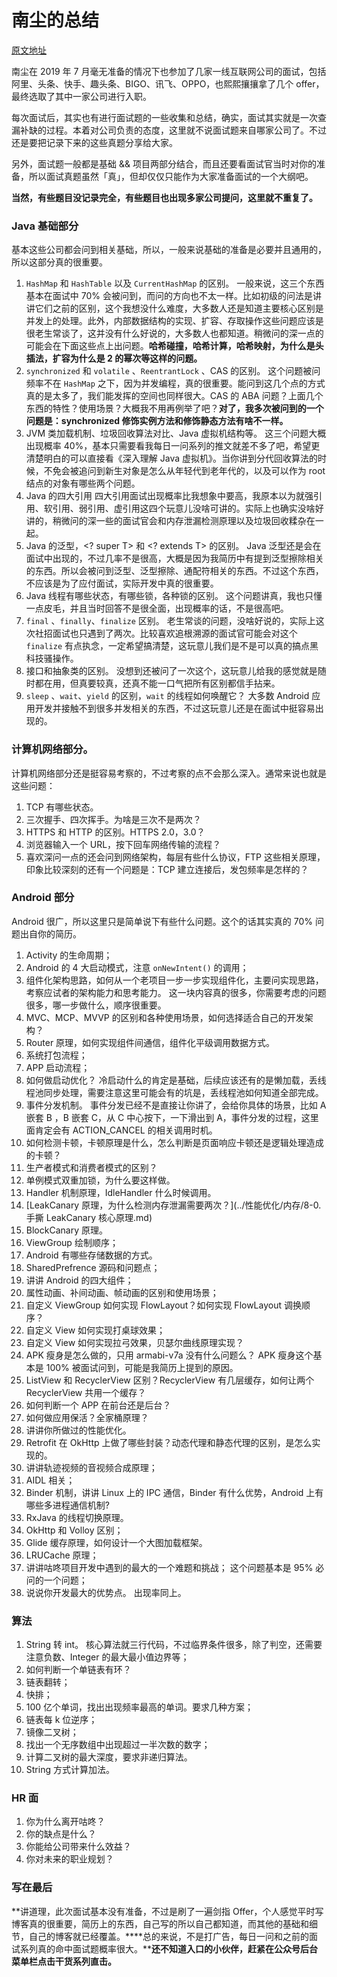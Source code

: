 # 南尘的总结

[原文地址](https://mp.weixin.qq.com/s/iY1s5ocUubj6OWDiinh8_Q)

南尘在 2019 年 7 月毫无准备的情况下也参加了几家一线互联网公司的面试，包括阿里、头条、快手、趣头条、BIGO、讯飞、OPPO，也熙熙攘攘拿了几个 offer，最终选取了其中一家公司进行入职。

每次面试后，其实也有进行面试题的一些收集和总结，确实，面试其实就是一次查漏补缺的过程。本着对公司负责的态度，这里就不说面试题来自哪家公司了。不过还是要把记录下来的这些真题分享给大家。

另外，面试题一般都是基础 && 项目两部分结合，而且还要看面试官当时对你的准备，所以面试真题虽然「真」，但却仅仅只能作为大家准备面试的一个大纲吧。

**当然，有些题目没记录完全，有些题目也出现多家公司提问，这里就不重复了。**

### Java 基础部分

基本这些公司都会问到相关基础，所以，一般来说基础的准备是必要并且通用的，所以这部分真的很重要。

1. `HashMap` 和 `HashTable` 以及 `CurrentHashMap` 的区别。
   一般来说，这三个东西基本在面试中 70% 会被问到，而问的方向也不太一样。比如初级的问法是讲讲它们之前的区别，这个我想没什么难度，大多数人还是知道主要核心区别是并发上的处理。此外，内部数据结构的实现、扩容、存取操作这些问题应该是很老生常谈了，这并没有什么好说的，大多数人也都知道。稍微问的深一点的可能会在下面这些点上出问题。**哈希碰撞，哈希计算，哈希映射，为什么是头插法，扩容为什么是 2 的幂次等这样的问题。**
2. `synchronized` 和 `volatile` 、`ReentrantLock` 、CAS 的区别。
   这个问题被问频率不在 `HashMap` 之下，因为并发编程，真的很重要。能问到这几个点的方式真的是太多了，我们能发挥的空间也同样很大。CAS 的 ABA 问题？上面几个东西的特性？使用场景？大概我不用再例举了吧？**对了，我多次被问到的一个问题是：synchronized 修饰实例方法和修饰静态方法有啥不一样。**
3. JVM 类加载机制、垃圾回收算法对比、Java 虚拟机结构等。
   这三个问题大概出现概率 40%，基本只需要看我每日一问系列的推文就差不多了吧，希望更清楚明白的可以直接看《深入理解 Java 虚拟机》。当你讲到分代回收算法的时候，不免会被追问到新生对象是怎么从年轻代到老年代的，以及可以作为 root 结点的对象有哪些两个问题。
4. Java 的四大引用
   四大引用面试出现概率比我想象中要高，我原本以为就强引用、软引用、弱引用、虚引用这四个玩意儿没啥可讲的。实际上也确实没啥好讲的，稍微问的深一些的面试官会和内存泄漏检测原理以及垃圾回收糅杂在一起。
5. Java 的泛型，<? super T> 和 <? extends T> 的区别。
   Java 泛型还是会在面试中出现的，不过几率不是很高，大概是因为我简历中有提到泛型擦除相关的东西。所以会被问到泛型、泛型擦除、通配符相关的东西。不过这个东西，不应该是为了应付面试，实际开发中真的很重要。
6. Java 线程有哪些状态，有哪些锁，各种锁的区别。
   这个问题讲真，我也只懂一点皮毛，并且当时回答不是很全面，出现概率的话，不是很高吧。
7. `final` 、`finally`、`finalize` 区别。
   老生常谈的问题，没啥好说的，实际上这次社招面试也只遇到了两次。比较喜欢追根溯源的面试官可能会对这个 `finalize` 有点执念，一定希望搞清楚，这玩意儿我们是不是可以真的搞点黑科技骚操作。
8. 接口和抽象类的区别。
   没想到还被问了一次这个，这玩意儿给我的感觉就是随时都在用，但真要较真，还真不能一口气把所有区别都信手拈来。
9. `sleep` 、`wait`、`yield` 的区别，`wait` 的线程如何唤醒它？
   大多数 Android 应用开发并接触不到很多并发相关的东西，不过这玩意儿还是在面试中挺容易出现的。

### 计算机网络部分。

计算机网络部分还是挺容易考察的，不过考察的点不会那么深入。通常来说也就是这些问题：

1. TCP 有哪些状态。
2. 三次握手、四次挥手。为啥是三次不是两次？
3. HTTPS 和 HTTP 的区别。HTTPS 2.0，3.0？
4. 浏览器输入一个 URL，按下回车网络传输的流程？
5. 喜欢深问一点的还会问到网络架构，每层有些什么协议，FTP 这些相关原理，印象比较深刻的还有一个问题是：TCP 建立连接后，发包频率是怎样的？

### Android 部分

Android 很广，所以这里只是简单说下有些什么问题。这个的话其实真的 70% 问题出自你的简历。

1. Activity 的生命周期；
2. Android 的 4 大启动模式，注意 `onNewIntent()` 的调用；
3. 组件化架构思路，如何从一个老项目一步一步实现组件化，主要问实现思路，考察应试者的架构能力和思考能力。
   这一块内容真的很多，你需要考虑的问题很多，哪一步做什么，顺序很重要。
4. MVC、MCP、MVVP 的区别和各种使用场景，如何选择适合自己的开发架构？
5. Router 原理，如何实现组件间通信，组件化平级调用数据方式。
6. 系统打包流程；
7. APP 启动流程；
8. 如何做启动优化？
   冷启动什么的肯定是基础，后续应该还有的是懒加载，丢线程池同步处理，需要注意这里可能会有的坑是，丢线程池如何知道全部完成。
9. 事件分发机制。
   事件分发已经不是直接让你讲了，会给你具体的场景，比如 A 嵌套 B ，B 嵌套 C，从 C 中心按下，一下滑出到 A，事件分发的过程，这里面肯定会有 ACTION_CANCEL 的相关调用时机。
10. 如何检测卡顿，卡顿原理是什么，怎么判断是页面响应卡顿还是逻辑处理造成的卡顿？
11. 生产者模式和消费者模式的区别？
12. 单例模式双重加锁，为什么要这样做。
13. Handler 机制原理，IdleHandler 什么时候调用。
14. [LeakCanary 原理，为什么检测内存泄漏需要两次？](../性能优化/内存/8-0. 手撕 LeakCanary 核心原理.md)
15. BlockCanary 原理。
16. ViewGroup 绘制顺序；
17. Android 有哪些存储数据的方式。
18. SharedPrefrence 源码和问题点；
19. 讲讲 Android 的四大组件；
20. 属性动画、补间动画、帧动画的区别和使用场景；
21. 自定义 ViewGroup 如何实现 FlowLayout？如何实现 FlowLayout 调换顺序？
22. 自定义 View 如何实现打桌球效果；
23. 自定义 View 如何实现拉弓效果，贝瑟尔曲线原理实现？
24. APK 瘦身是怎么做的，只用 armabi-v7a 没有什么问题么？
    APK 瘦身这个基本是 100% 被面试问到，可能是我简历上提到的原因。
25. ListView 和 RecyclerView 区别？RecyclerView 有几层缓存，如何让两个 RecyclerView 共用一个缓存？
26. 如何判断一个 APP 在前台还是后台？
27. 如何做应用保活？全家桶原理？
28. 讲讲你所做过的性能优化。
29. Retrofit 在 OkHttp 上做了哪些封装？动态代理和静态代理的区别，是怎么实现的。
30. 讲讲轨迹视频的音视频合成原理；
31. AIDL 相关；
32. Binder 机制，讲讲 Linux 上的 IPC 通信，Binder 有什么优势，Android 上有哪些多进程通信机制?
33. RxJava 的线程切换原理。
34. OkHttp 和 Volloy 区别；
35. Glide 缓存原理，如何设计一个大图加载框架。
36. LRUCache 原理；
37. 讲讲咕咚项目开发中遇到的最大的一个难题和挑战；
    这个问题基本是 95% 必问的一个问题；
38. 说说你开发最大的优势点。
    出现率同上。

### 算法

1. String 转 int。
   核心算法就三行代码，不过临界条件很多，除了判空，还需要注意负数、Integer 的最大最小值边界等；
2. 如何判断一个单链表有环？
3. 链表翻转；
4. 快排；
5. 100 亿个单词，找出出现频率最高的单词。要求几种方案；
6. 链表每 k 位逆序；
7. 镜像二叉树；
8. 找出一个无序数组中出现超过一半次数的数字；
9. 计算二叉树的最大深度，要求非递归算法。
10. String 方式计算加法。

### HR 面

1. 你为什么离开咕咚？
2. 你的缺点是什么？
3. 你能给公司带来什么效益？
4. 你对未来的职业规划？

###  

### 写在最后

**讲道理，此次面试基本没有准备，不过是刷了一遍剑指 Offer，个人感觉平时写博客真的很重要，简历上的东西，自己写的所以自己都知道，而其他的基础和细节，自己的博客就已经覆盖。****总的来说，不是打广告，每日一问和之前的面试系列真的命中面试题概率很大。****还不知道入口的小伙伴，赶紧在公众号后台菜单栏点击干货系列直击。**